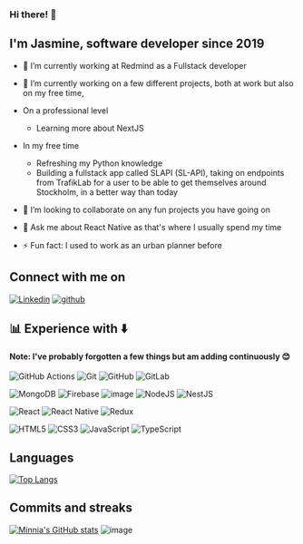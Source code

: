 ### Hi there! 👋

## I'm Jasmine, software developer since 2019

- 🔭 I’m currently working at Redmind as a Fullstack developer

- 🌱 I’m currently working on a few different projects, both at work but also on my free time,
- On a professional level
    * Learning more about NextJS
- In my free time 
    * Refreshing my Python knowledge
    * Building a fullstack app called SLAPI (SL-API),
      taking on endpoints from TrafikLab for a user to 
      be able to get themselves around Stockholm, in a 
      better way than today

- 👯 I’m looking to collaborate on any fun projects you have going on

- 💬 Ask me about React Native as that's where I usually spend my time

- ⚡ Fun fact: I used to work as an urban planner before

## Connect with me on

[![Linkedin](https://img.shields.io/badge/LinkedIn-0077B5?style=for-the-badge&logo=linkedin&logoColor=white)](https://www.linkedin.com/in/jasmine-pishnemazi-aa4835bb/) 
[![github](https://img.shields.io/badge/GitHub-000000?style=for-the-badge&logo=GitHub&logoColor=white)](https://github.com/Minnia)


## 📊 Experience with ⬇️ 

#### Note: I've probably forgotten a few things but am adding continuously 😊 

![GitHub Actions](https://img.shields.io/badge/github%20actions-%232671E5.svg?style=for-the-badge&logo=githubactions&logoColor=white)
![Git](https://img.shields.io/badge/git-%23F05033.svg?style=for-the-badge&logo=git&logoColor=white)
![GitHub](https://img.shields.io/badge/github-%23121011.svg?style=for-the-badge&logo=github&logoColor=white)
![GitLab](https://img.shields.io/badge/gitlab-%23181717.svg?style=for-the-badge&logo=gitlab&logoColor=white)

![MongoDB](https://img.shields.io/badge/MongoDB-%234ea94b.svg?style=for-the-badge&logo=mongodb&logoColor=white)
![Firebase](https://img.shields.io/badge/firebase-%23039BE5.svg?style=for-the-badge&logo=firebase)
![image](https://img.shields.io/badge/Google%20Analytics-E37400?style=for-the-badge&logo=google%20analytics&logoColor=white)
![NodeJS](https://img.shields.io/badge/node.js-6DA55F?style=for-the-badge&logo=node.js&logoColor=white)
![NestJS](https://img.shields.io/badge/nestjs-%23E0234E.svg?style=for-the-badge&logo=nestjs&logoColor=white)

![React](https://img.shields.io/badge/react-%2320232a.svg?style=for-the-badge&logo=react&logoColor=%2361DAFB)
![React Native](https://img.shields.io/badge/react_native-%2320232a.svg?style=for-the-badge&logo=react&logoColor=%2361DAFB)
![Redux](https://img.shields.io/badge/redux-%23593d88.svg?style=for-the-badge&logo=redux&logoColor=white)

![HTML5](https://img.shields.io/badge/html5-%23E34F26.svg?style=for-the-badge&logo=html5&logoColor=white)
![CSS3](https://img.shields.io/badge/css3-%231572B6.svg?style=for-the-badge&logo=css3&logoColor=white)
![JavaScript](https://img.shields.io/badge/javascript-%23323330.svg?style=for-the-badge&logo=javascript&logoColor=%23F7DF1E)
![TypeScript](https://img.shields.io/badge/typescript-%23007ACC.svg?style=for-the-badge&logo=typescript&logoColor=white)


## Languages

[![Top Langs](https://github-readme-stats.vercel.app/api/top-langs/?username=Minnia)](https://github.com/Minnia/SLAPI)

## Commits and streaks

[![Minnia's GitHub stats](https://github-readme-stats.vercel.app/api?username=Minnia&count_private=true&show_icons=true&theme=dark)](https://github.com/Minnia/github-readme-stats) ![image](https://github-readme-streak-stats.herokuapp.com/?user={Minnia})


